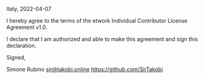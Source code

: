 Italy, 2022-04-07

I hereby agree to the terms of the etwork Individual Contributor License
Agreement v1.0.

I declare that I am authorized and able to make this agreement and sign this
declaration.

Signed,

Simone Rubino <sir@takobi.online> https://github.com/SirTakobi